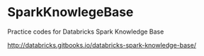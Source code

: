 # SparkKnowlegeBase
Practice codes for Databricks Spark Knowledge Base

http://databricks.gitbooks.io/databricks-spark-knowledge-base/
